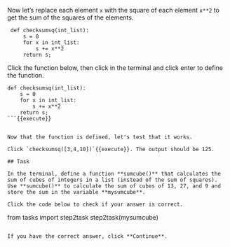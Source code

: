 Now let’s replace each element `x` with the square of each element `x**2` to get the sum of the squares of the elements.

```
 def checksumsq(int_list):
     s = 0
     for x in int_list:
         s += x**2
     return s;
```

Click the function below, then click in the terminal and click enter to define the function.

```
def checksumsq(int_list):
    s = 0
    for x in int_list:
        s += x**2
    return s;
```{{execute}}


Now that the function is defined, let's test that it works.

Click `checksumsq([3,4,10])`{{execute}}. The output should be 125.

## Task

In the terminal, define a function **sumcube()** that calculates the sum of cubes of integers in a list (instead of the sum of squares). Use **sumcube()** to calculate the sum of cubes of 13, 27, and 9 and store the sum in the variable **mysumcube**.

Click the code below to check if your answer is correct.

```
from tasks import step2task
step2task(mysumcube)
```{{execute}}

If you have the correct answer, click **Continue**.
